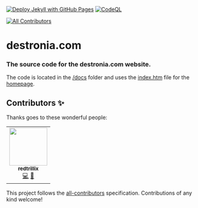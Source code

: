 [![Deploy Jekyll with GitHub Pages](https://github.com/Destronia/destronia_com/actions/workflows/jekyll-gh-pages.yml/badge.svg)](https://github.com/Destronia/destronia_com/actions/workflows/jekyll-gh-pages.yml)
[![CodeQL](https://github.com/Destronia/destronia_com/actions/workflows/codeql.yml/badge.svg)](https://github.com/Destronia/destronia_com/actions/workflows/codeql.yml)
<!-- ALL-CONTRIBUTORS-BADGE:START - Do not remove or modify this section -->
[![All Contributors](https://img.shields.io/badge/all_contributors-1-orange.svg?style=flat-square)](#contributors-)
<!-- ALL-CONTRIBUTORS-BADGE:END -->

# destronia.com
### The source code for the destronia.com website.

The code is located in the [/docs](https://github.com/Destronia/destronia_com/tree/main/docs) folder and uses the [index.htm](https://github.com/Destronia/destronia_com/blob/main/docs/index.html) file for the [homepage](https://destronia.github.io/destronia_com).

## Contributors ✨

Thanks goes to these wonderful people:

<!-- ALL-CONTRIBUTORS-LIST:START - Do not remove or modify this section -->
<!-- prettier-ignore-start -->
<!-- markdownlint-disable -->
<table>
  <tr>
    <td align="center"><a href="https://destronia.com"><img src="https://avatars.githubusercontent.com/u/54786587?v=4?s=100" width="100px;" alt=""/><br /><sub><b>redtrillix</b></sub></a><br /><a href="https://github.com/Destronia/destronia_com/commits?author=redtrillix" title="Code">💻</a> <a href="https://github.com/Destronia/destronia_com/commits?author=redtrillix" title="Documentation">📖</a></td>
  </tr>
</table>

<!-- markdownlint-restore -->
<!-- prettier-ignore-end -->

<!-- ALL-CONTRIBUTORS-LIST:END -->

This project follows the [all-contributors](https://github.com/all-contributors/all-contributors) specification. Contributions of any kind welcome!
